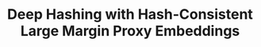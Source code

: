 ---
id:             2020-hashing
title:          "Deep Hashing with Hash-Consistent Large Margin Proxy Embeddings"
authors:        <b>Pedro Morgado</b>, Yunsheng Li, Jose Costa Pereira, Mohammad Saberian, Nuno Vasconcelos
venue:          To appear in International Journal of Computer Vision (IJCV).
year:           "2020-07"
thumbnail:      assets/publications/2020-hashing/thumbnail.jpg
links:
    arxiv:      http://arxiv.org/abs/2007.13912
---